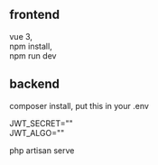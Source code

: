 frontend
---
vue 3, <br />
npm install, <br />
npm run dev

backend
---
composer install,
put this in your .env

JWT_SECRET="" <br />
JWT_ALGO="" <br />

php artisan serve
